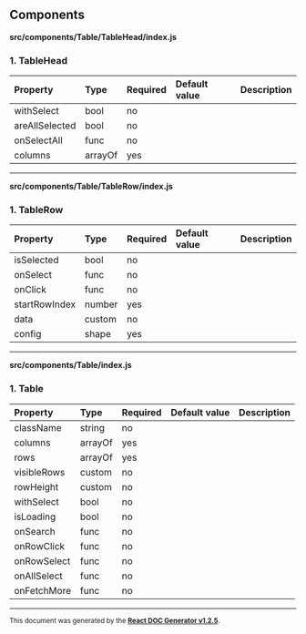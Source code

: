 Components
----------

**src/components/Table/TableHead/index.js**

### 1. TableHead




Property | Type | Required | Default value | Description
:--- | :--- | :--- | :--- | :---
withSelect|bool|no||
areAllSelected|bool|no||
onSelectAll|func|no||
columns|arrayOf|yes||
-----
**src/components/Table/TableRow/index.js**

### 1. TableRow




Property | Type | Required | Default value | Description
:--- | :--- | :--- | :--- | :---
isSelected|bool|no||
onSelect|func|no||
onClick|func|no||
startRowIndex|number|yes||
data|custom|no||
config|shape|yes||
-----
**src/components/Table/index.js**

### 1. Table




Property | Type | Required | Default value | Description
:--- | :--- | :--- | :--- | :---
className|string|no||
columns|arrayOf|yes||
rows|arrayOf|yes||
visibleRows|custom|no||
rowHeight|custom|no||
withSelect|bool|no||
isLoading|bool|no||
onSearch|func|no||
onRowClick|func|no||
onRowSelect|func|no||
onAllSelect|func|no||
onFetchMore|func|no||
-----

<sub>This document was generated by the <a href="https://github.com/marborkowski/react-doc-generator" target="_blank">**React DOC Generator v1.2.5**</a>.</sub>
